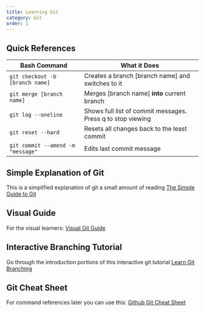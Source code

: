 ```yaml
---
title: Learning Git
category: Git
order: 1
---
```

## Quick References
| Bash Command | What it Does |
| --- | --- |
| `git checkout -b [branch name]`  | Creates a branch [branch name] and switches to it |
| `git merge [branch name]`        | Merges [branch name] __into__ current branch |
| `git log --oneline` | Shows full list of commit messages. Press q to stop viewing | 
| `git reset --hard` | Resets all changes back to the least commit |
| `git commit --amend -m "message"` | Edits last commit message |

## Simple Explanation of Git
This is a simplified explanation of git a small amount of reading
[The Simple Guide to Git](https://marklodato.github.io/visual-git-guide/index-en.html)

## Visual Guide
For the visual learners: [Visual Git Guide](https://marklodato.github.io/visual-git-guide/index-en.html)

## Interactive Branching Tutorial
Go through the introduction portions of this interactive git tutorial
[Learn Git Branching](https://learngitbranching.js.org/?locale=en_US)

## Git Cheat Sheet
For command references later you can use this: [Github Git Cheat Sheet](https://github.github.com/training-kit/downloads/github-git-cheat-sheet.pdf)